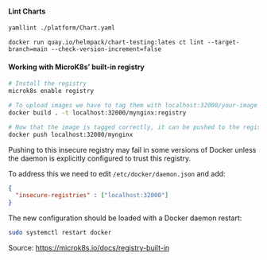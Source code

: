 #### Lint Charts

```bash
yamllint ./platform/Chart.yaml
```

```
docker run quay.io/helmpack/chart-testing:lates ct lint --target-branch=main --check-version-increment=false
```





#### Working with MicroK8s’ built-in registry

```bash
# Install the registry
microk8s enable registry

# To upload images we have to tag them with localhost:32000/your-image before pushing them:
docker build . -t localhost:32000/mynginx:registry

# Now that the image is tagged correctly, it can be pushed to the registry:
docker push localhost:32000/mynginx
```

Pushing to this insecure registry may fail in some versions of Docker  unless the daemon is explicitly configured to trust this registry.

To address this we need to edit `/etc/docker/daemon.json` and add:

```json
{
  "insecure-registries" : ["localhost:32000"]
}
```

The new configuration should be loaded with a Docker daemon restart:

```bash
sudo systemctl restart docker
```


Source: https://microk8s.io/docs/registry-built-in

